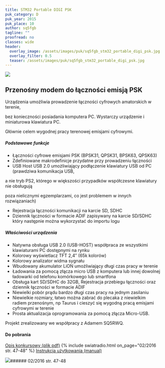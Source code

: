 ```yaml
---
title: STM32 Portable DIGI PSK
puk_category: D
puk_year: 2015
puk_place: 10
author: sq5fgb
tagline: ""
proofread: no
classes: wide
header:
  overlay_image: /assets/images/puk/sq5fgb_stm32_portable_digi_psk.jpg
  overlay_filter: 0.5
  teaser: /assets/images/puk/sq5fgb_stm32_portable_digi_psk.jpg
---
```






 



![](assets/data/img/projects/2015-10-0.jpg) 



Przenośny modem do łączności emisją PSK
---------------------------------------





 Urządzenia umożliwia prowadzenie łączności cyfrowych amatorskich w terenie,

 bez konieczności posiadania komputera PC. Wystarczy urządzenie i miniaturowa klawiatura PC.

 Głównie celem wygodnej pracy terenowej emisjami cyfrowymi.




##### Podstawowe funkcje




* Łączności cyfrowe emisjami PSK (BPSK31, QPSK31, BPSK63, QPSK63)
* Zdefiniowane makrodefinicje przydatne przy prowadzeniu łączności
* USB Host USB 2.0 umożliwiający podłączenie klawiatury USB od PC (prawdziwa komunikacja USB,

 a nie tryb PS2, którego w większości przypadków współczesne klawiatury nie obsługują

 poza nielicznymi egzemplarzami, co jest problemem w innych rozwiązaniach)
* Rejestracja łączności komunikacji na karcie SD, SDHC
* Dziennik łączności w formacie ADIF zapisywany na karcie SD/SDHC który następnie można wykorzystać do importu logu




##### Właściwości urządzenia




* Natywna obsługa USB 2.0 (USB-HOST) współpraca ze wszystkimi klawiaturami PC dostępnymi na rynku
* Kolorowy wyświetlacz TFT 2,4″ (65k kolorów)
* Kolorowy analizator widma sygnału
* Wbudowany akumulator LiON umożliwiający długi czas pracy w terenie
* Ładowania za pomocą złącza micro USB z komputera lub innej dowolnej ładowarki od telefonu komórkowego lub smartfona
* Obsługa kart SD/SDHC do 32GB, Rejestracja przebiegu łączności oraz dziennik łączności w formacie ADIF
* Niewielki pobór prądu bardzo długi czas pracy na jednym zasilaniu
* Niewielkie rozmiary, łatwo można zabrać do plecaka z niewielkim radiem przenośnym, np Taurus i cieszyć się wygodną pracą emisjami cyfrowymi w terenie
* Prosta aktualizacja oprogramowania za pomocą złącza Micro-USB.






 Projekt zrealizowany we współpracy z Adamem SQ5RWQ.





#### Do pobrania

[Opis konkursowy (plik pdf)](assets/data/download/SQ5FGB_Modem-PSK.pdf)
{% include swiatradio.html on_page="02/2016 str. 47-48" %}
[Instrukcja użytkowania (manual)](assets/data/download/SQ5FGB_Kodek-PSK31-manual.pdf)




![](assets/img/logo/sr_logo_s.jpg)###### 02/2016 str. 47-48

 





 


